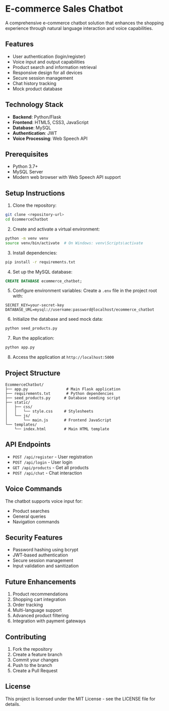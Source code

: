 # E-commerce Sales Chatbot

A comprehensive e-commerce chatbot solution that enhances the shopping experience through natural language interaction and voice capabilities.

## Features

- User authentication (login/register)
- Voice input and output capabilities
- Product search and information retrieval
- Responsive design for all devices
- Secure session management
- Chat history tracking
- Mock product database

## Technology Stack

- **Backend**: Python/Flask
- **Frontend**: HTML5, CSS3, JavaScript
- **Database**: MySQL
- **Authentication**: JWT
- **Voice Processing**: Web Speech API

## Prerequisites

- Python 3.7+
- MySQL Server
- Modern web browser with Web Speech API support

## Setup Instructions

1. Clone the repository:
```bash
git clone <repository-url>
cd EcommerceChatbot
```

2. Create and activate a virtual environment:
```bash
python -m venv venv
source venv/bin/activate  # On Windows: venv\Scripts\activate
```

3. Install dependencies:
```bash
pip install -r requirements.txt
```

4. Set up the MySQL database:
```sql
CREATE DATABASE ecommerce_chatbot;
```

5. Configure environment variables:
Create a `.env` file in the project root with:
```
SECRET_KEY=your-secret-key
DATABASE_URL=mysql://username:password@localhost/ecommerce_chatbot
```

6. Initialize the database and seed mock data:
```bash
python seed_products.py
```

7. Run the application:
```bash
python app.py
```

8. Access the application at `http://localhost:5000`

## Project Structure

```
EcommerceChatbot/
├── app.py                 # Main Flask application
├── requirements.txt       # Python dependencies
├── seed_products.py      # Database seeding script
├── static/
│   ├── css/
│   │   └── style.css     # Stylesheets
│   └── js/
│       └── main.js       # Frontend JavaScript
└── templates/
    └── index.html        # Main HTML template
```

## API Endpoints

- `POST /api/register` - User registration
- `POST /api/login` - User login
- `GET /api/products` - Get all products
- `POST /api/chat` - Chat interaction

## Voice Commands

The chatbot supports voice input for:
- Product searches
- General queries
- Navigation commands

## Security Features

- Password hashing using bcrypt
- JWT-based authentication
- Secure session management
- Input validation and sanitization

## Future Enhancements

1. Product recommendations
2. Shopping cart integration
3. Order tracking
4. Multi-language support
5. Advanced product filtering
6. Integration with payment gateways

## Contributing

1. Fork the repository
2. Create a feature branch
3. Commit your changes
4. Push to the branch
5. Create a Pull Request

## License

This project is licensed under the MIT License - see the LICENSE file for details. 